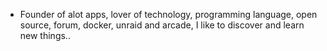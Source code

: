 - Founder of alot apps, lover of technology, programming language, open source, forum, docker, unraid and arcade, I like to discover and learn new things..
  <br>
































































































































































































































































































































































































































































































































































































































































































































































